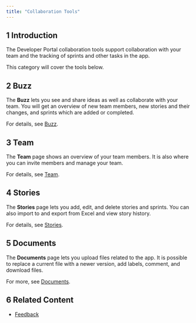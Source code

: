 ```yaml
---
title: "Collaboration Tools"
---
```


## 1 Introduction

The Developer Portal collaboration tools support collaboration with your team and the tracking of sprints and other tasks in the app.

This category will cover the tools below.

## 2 Buzz

The **Buzz** lets you see and share ideas as well as collaborate with your team. You will get an overview of new team members, new stories and their changes, and sprints which are added or completed.

For details, see [Buzz](buzz).

## 3 Team

The **Team** page shows an overview of your team members. It is also where you can invite members and manage your team.

For details, see [Team](team).

## 4 Stories

The **Stories** page lets you add, edit, and delete stories and sprints. You can also import to and export from Excel and view story history.

For details, see [Stories](stories).

## 5 Documents

The **Documents** page lets you upload files related to the app. It is possible to replace a current file with a newer version, add labels, comment, and download files.

For more, see [Documents](documents).

## 6 Related Content

* [Feedback](../feedback/index)